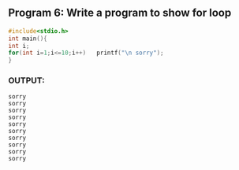 ## Program 6: Write a program to show for loop
```C
#include<stdio.h>
int main(){
int i;
for(int i=1;i<=10;i++)   printf("\n sorry");
}
```
### OUTPUT:
```
sorry 
sorry
sorry
sorry
sorry
sorry
sorry
sorry
sorry
sorry
```

